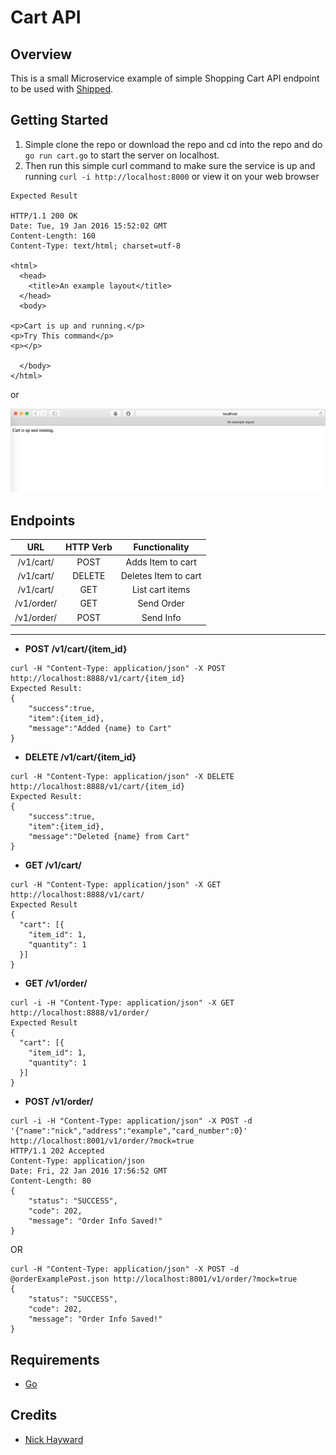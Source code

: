 # Cart API

## Overview
This is a small Microservice example of simple Shopping Cart API endpoint to be used with [Shipped](http://shipped-cisco.com).

## Getting Started
1. Simple clone the repo or download the repo and cd into the repo and do `go run cart.go` to start the server on localhost.
2. Then run this simple curl command to make sure the service is up and running `curl -i http://localhost:8000` or view it on your web browser

```
Expected Result

HTTP/1.1 200 OK
Date: Tue, 19 Jan 2016 15:52:02 GMT
Content-Length: 160
Content-Type: text/html; charset=utf-8

<html>
  <head>
    <title>An example layout</title>
  </head>
  <body>

<p>Cart is up and running.</p>
<p>Try This command</p>
<p></p>

  </body>
</html>

```
or

![](resources/cart_preview.png)

## Endpoints
|URL | HTTP Verb | Functionality |
|:---:|:---:|:---:|
|/v1/cart/<itemID>| POST | Adds Item to cart |
|/v1/cart/<itemID>| DELETE | Deletes Item to cart |
|/v1/cart/| GET | List cart items |
|/v1/order/| GET | Send Order |
|/v1/order/| POST | Send Info |


----------------------------
- **POST /v1/cart/{item_id}**
```
curl -H "Content-Type: application/json" -X POST http://localhost:8888/v1/cart/{item_id}
Expected Result:
{
    "success":true,
    "item":{item_id},
    "message":"Added {name} to Cart"
}
```
- **DELETE /v1/cart/{item_id}**
```
curl -H "Content-Type: application/json" -X DELETE http://localhost:8888/v1/cart/{item_id}
Expected Result:
{
    "success":true,
    "item":{item_id},
    "message":"Deleted {name} from Cart"
}
```
- **GET /v1/cart/**
```
curl -H "Content-Type: application/json" -X GET http://localhost:8888/v1/cart/
Expected Result
{
  "cart": [{
    "item_id": 1,
    "quantity": 1
  }]
}
```
- **GET /v1/order/**
```
curl -i -H "Content-Type: application/json" -X GET http://localhost:8888/v1/order/
Expected Result
{
  "cart": [{
    "item_id": 1,
    "quantity": 1
  }]
}
```
- **POST /v1/order/**
```
curl -i -H "Content-Type: application/json" -X POST -d '{"name":"nick","address":"example","card_number":0}' http://localhost:8001/v1/order/?mock=true
HTTP/1.1 202 Accepted
Content-Type: application/json
Date: Fri, 22 Jan 2016 17:56:52 GMT
Content-Length: 80
{
    "status": "SUCCESS",
    "code": 202,
    "message": "Order Info Saved!"
}
```
OR
```
curl -H "Content-Type: application/json" -X POST -d @orderExamplePost.json http://localhost:8001/v1/order/?mock=true
{
    "status": "SUCCESS",
    "code": 202,
    "message": "Order Info Saved!"
}
```

## Requirements
* [Go](https://github.com/golang/example)

## Credits
- [Nick Hayward](https://github.com/nehayward)
